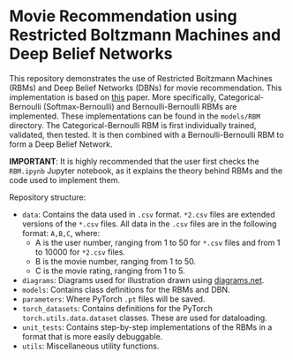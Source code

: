 # Movie Recommendation using Restricted Boltzmann Machines and Deep Belief Networks

This repository demonstrates the use of Restricted Boltzmann Machines (RBMs) and Deep Belief Networks (DBNs) for movie recommendation. This implementation is based on [this](https://dl.acm.org/doi/10.1145/1273496.1273596) paper. More specifically, Categorical-Bernoulli (Softmax-Bernoulli) and Bernoulli-Bernoulli RBMs are implemented. These implementations can be found in the `models/RBM` directory. The Categorical-Bernoulli RBM is first individually trained, validated, then tested. It is then combined with a Bernoulli-Bernoulli RBM to form a Deep Belief Network.

**IMPORTANT**: It is highly recommended that the user first checks the `RBM.ipynb` Jupyter notebook, as it explains the theory behind RBMs and the code used to implement them.

Repository structure:

* `data`: Contains the data used in `.csv` format. `*2.csv` files are extended versions of the `*.csv` files. All data in the `.csv` files are in the following format: `A,B,C`, where:
  * A is the user number, ranging from 1 to 50 for `*.csv` files and from 1 to 10000 for `*2.csv` files.
  * B is the movie number, ranging from 1 to 50.
  * C is the movie rating, ranging from 1 to 5.
* `diagrams`: Diagrams used for illustration drawn using [diagrams.net](https://www.diagrams.net/).
* `models`: Contains class definitions for the RBMs and DBN.
* `parameters`: Where PyTorch `.pt` files will be saved.
* `torch_datasets`: Contains definitions for the PyTorch `torch.utils.data.dataset` classes. These are used for dataloading.
* `unit_tests`: Contains step-by-step implementations of the RBMs in a format that is more easily debuggable.
* `utils`: Miscellaneous utility functions. 
